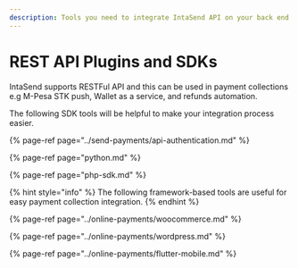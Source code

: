 ```yaml
---
description: Tools you need to integrate IntaSend API on your back end.
---
```


# REST API Plugins and SDKs

IntaSend supports RESTFul API and this can be used in payment collections e.g M-Pesa STK push, Wallet as a service, and refunds automation.

The following SDK tools will be helpful to make your integration process easier.

{% page-ref page="../send-payments/api-authentication.md" %}

{% page-ref page="python.md" %}

{% page-ref page="php-sdk.md" %}

{% hint style="info" %}
The following framework-based tools are useful for easy payment collection integration.
{% endhint %}

{% page-ref page="../online-payments/woocommerce.md" %}

{% page-ref page="../online-payments/wordpress.md" %}

{% page-ref page="../online-payments/flutter-mobile.md" %}





